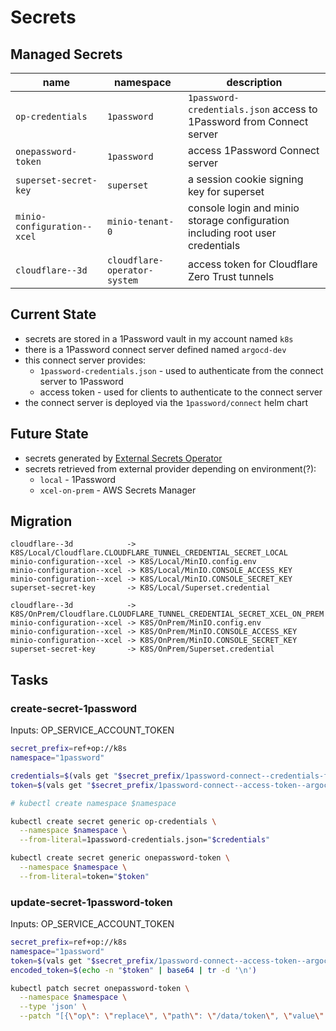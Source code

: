# Secrets

## Managed Secrets

| name                        | namespace                    | description                                                                   |
| --------------------------- | ---------------------------- | ----------------------------------------------------------------------------- |
| `op-credentials`            | `1password`                  | `1password-credentials.json` access to 1Password from Connect server          |
| `onepassword-token`         | `1password`                  | access 1Password Connect server                                               |
| `superset-secret-key`       | `superset`                   | a session cookie signing key for superset                                     |
| `minio-configuration--xcel` | `minio-tenant-0`             | console login and minio storage configuration including root user credentials |
| `cloudflare--3d`            | `cloudflare-operator-system` | access token for Cloudflare Zero Trust tunnels                                |

## Current State

- secrets are stored in a 1Password vault in my account named `k8s`
- there is a 1Password connect server defined named `argocd-dev`
- this connect server provides:
  - `1password-credentials.json` - used to authenticate from the connect server to 1Password
  - access token - used for clients to authenticate to the connect server
- the connect server is deployed via the `1password/connect` helm chart

## Future State

- secrets generated by [External Secrets Operator](https://external-secrets.io/latest/)
- secrets retrieved from external provider depending on environment(?):
  - `local` - 1Password
  - `xcel-on-prem` - AWS Secrets Manager

## Migration

```text
cloudflare--3d            -> K8S/Local/Cloudflare.CLOUDFLARE_TUNNEL_CREDENTIAL_SECRET_LOCAL
minio-configuration--xcel -> K8S/Local/MinIO.config.env
minio-configuration--xcel -> K8S/Local/MinIO.CONSOLE_ACCESS_KEY
minio-configuration--xcel -> K8S/Local/MinIO.CONSOLE_SECRET_KEY
superset-secret-key       -> K8S/Local/Superset.credential

cloudflare--3d            -> K8S/OnPrem/Cloudflare.CLOUDFLARE_TUNNEL_CREDENTIAL_SECRET_XCEL_ON_PREM
minio-configuration--xcel -> K8S/OnPrem/MinIO.config.env
minio-configuration--xcel -> K8S/OnPrem/MinIO.CONSOLE_ACCESS_KEY
minio-configuration--xcel -> K8S/OnPrem/MinIO.CONSOLE_SECRET_KEY
superset-secret-key       -> K8S/OnPrem/Superset.credential
```

## Tasks

### create-secret-1password

Inputs: OP_SERVICE_ACCOUNT_TOKEN

```bash
secret_prefix=ref+op://k8s
namespace="1password"

credentials=$(vals get "$secret_prefix/1password-connect--credentials-file--argocd-dev/contents")
token=$(vals get "$secret_prefix/1password-connect--access-token--argocd-dev/credential")

# kubectl create namespace $namespace

kubectl create secret generic op-credentials \
  --namespace $namespace \
  --from-literal=1password-credentials.json="$credentials"

kubectl create secret generic onepassword-token \
  --namespace $namespace \
  --from-literal=token="$token"
```

### update-secret-1password-token

Inputs: OP_SERVICE_ACCOUNT_TOKEN

```bash
secret_prefix=ref+op://k8s
namespace="1password"
token=$(vals get "$secret_prefix/1password-connect--access-token--argocd-dev/credential")
encoded_token=$(echo -n "$token" | base64 | tr -d '\n')

kubectl patch secret onepassword-token \
  --namespace $namespace \
  --type 'json' \
  --patch "[{\"op\": \"replace\", \"path\": \"/data/token\", \"value\":\"${encoded_token}\"}]"
```
